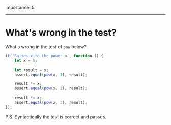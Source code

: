 importance: 5

---

# What's wrong in the test?

What's wrong in the test of `pow` below?

```js
it('Raises x to the power n', function () {
    let x = 5;

    let result = x;
    assert.equal(pow(x, 1), result);

    result *= x;
    assert.equal(pow(x, 2), result);

    result *= x;
    assert.equal(pow(x, 3), result);
});
```

P.S. Syntactically the test is correct and passes.
